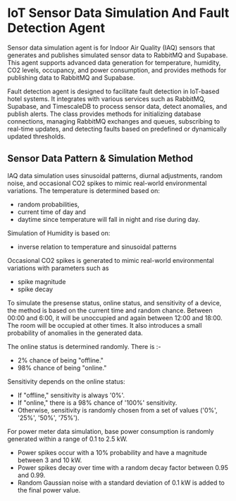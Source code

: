 # IoT Sensor Data Simulation And Fault Detection Agent
Sensor data simulation agent is for Indoor Air Quality (IAQ) sensors that generates and publishes simulated sensor data to RabbitMQ and Supabase. This agent supports advanced data generation for temperature, humidity, CO2 levels, occupancy, and power consumption, and provides methods for publishing data to RabbitMQ and Supabase.<br>

Fault detection agent is designed to facilitate fault detection in IoT-based hotel systems. It integrates with various services such as RabbitMQ, Supabase, and TimescaleDB to process sensor data, detect anomalies, and publish alerts. The class provides methods for initializing database connections, managing RabbitMQ exchanges and queues, subscribing to real-time updates, and detecting faults based on predefined or dynamically updated thresholds. <br>

## Sensor Data Pattern & Simulation Method
IAQ data simulation uses sinusoidal patterns, diurnal adjustments, random noise, and occasional CO2 spikes to mimic real-world environmental variations.
The temperature is determined based on:
- random probabilities,
- current time of day and
- daytime since temperature will fall in night and rise during day.

Simulation of Humidity is based on:
- inverse relation to temperature and sinusoidal patterns

Occasional CO2 spikes is generated to mimic real-world environmental variations with parameters such as
- spike magnitude
- spike decay

To simulate the presense status, online status, and sensitivity of a device, the method is based on the current time and random chance. Between 00:00 and 6:00, it will be unoccupied and again between 12:00 and 18:00. The room will be occupied at other times. It also introduces a small probability of anomalies in the generated data.

The online status is determined randomly. There is :-
- 2% chance of being "offline."
- 98% chance of being "online."

Sensitivity depends on the online status:
- If "offline," sensitivity is always '0%'.
- If "online," there is a 98% chance of '100%' sensitivity.
- Otherwise, sensitivity is randomly chosen from a set of values ('0%', '25%', '50%', '75%').

For power meter data simulation, base power consumption is randomly generated within a range of 0.1 to 2.5 kW.
- Power spikes occur with a 10% probability and have a magnitude between 3 and 10 kW.
- Power spikes decay over time with a random decay factor between 0.95 and 0.99.
- Random Gaussian noise with a standard deviation of 0.1 kW is added to the final power value.

